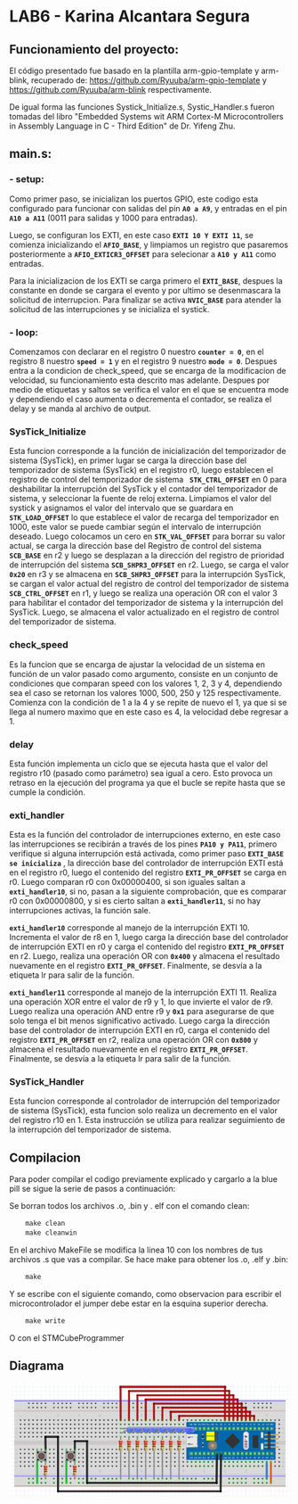 # LAB6 - Karina Alcantara Segura

## Funcionamiento del proyecto:

El código presentado fue basado en la plantilla arm-gpio-template y arm-blink, recuperado de: https://github.com/Ryuuba/arm-gpio-template y https://github.com/Ryuuba/arm-blink respectivamente.

De igual forma las funciones Systick_Initialize.s, Systic_Handler.s fueron tomadas del libro "Embedded Systems wit ARM Cortex-M Microcontrollers in Assembly Language in C - Third Edition" de Dr. Yifeng Zhu.

## main.s:

### - setup:

Como primer paso, se inicializan los puertos GPIO, este codigo esta configurado para funcionar con salidas del pin **`A0 a A9`**, y entradas en el pin **`A10 a A11`** (0011 para salidas y 1000 para entradas).

Luego, se configuran los EXTI, en este caso  **`EXTI 10 Y EXTI 11`**, se comienza inicializando el  **`AFIO_BASE`**, y limpiamos un registro que pasaremos posteriormente a **`AFIO_EXTICR3_OFFSET`** para selecionar a **`A10 y A11`** como entradas.

Para la inicializacion de los EXTI se carga primero el **`EXTI_BASE`**, despues la constante en donde se cargara el evento y por ultimo se desenmascara la solicitud de interrupcion. Para finalizar se activa **`NVIC_BASE`** para atender la solicitud de las interrupciones y se inicializa el systick.

### - loop:

Comenzamos con declarar en el registro 0 nuestro **`counter = 0`**, en el registro 8 nuestro **`speed = 1`** y en el registro 9 nuestro **`mode = 0`**.
Despues entra a la condicion de check_speed, que se encarga de la modificacion de velocidad, su funcionamiento esta descrito mas adelante.
Despues por medio de etiquetas y saltos se verifica el valor en el que se encuentra mode y dependiendo el caso aumenta o decrementa el contador, se realiza el delay y se manda al archivo de output.

 ### SysTick_Initialize

Esta funcion corresponde a la función de inicialización del temporizador de sistema (SysTick), en primer lugar se carga la dirección base del temporizador de sistema (SysTick) en el registro r0, luego establecen el registro de control del temporizador de sistema **` STK_CTRL_OFFSET`** en 0 para deshabilitar la interrupción del SysTick y el contador del temporizador de sistema, y seleccionar la fuente de reloj externa. Limpiamos el valor del systick y asignamos el valor del intervalo que se guardara en **`STK_LOAD_OFFSET`** lo que establece el valor de recarga del temporizador en 1000, este valor se puede cambiar según el intervalo de interrupción deseado. Luego colocamos un cero en **`STK_VAL_OFFSET`** para borrar su valor actual, se carga la dirección base del Registro de control del sistema **`SCB_BASE`** en r2 y luego se desplazan a la dirección del registro de prioridad de interrupción del sistema **`SCB_SHPR3_OFFSET`** en r2. Luego, se carga el valor **`0x20`** en r3 y se almacena en **`SCB_SHPR3_OFFSET`** para la interrupción SysTick, se cargan el valor actual del registro de control del temporizador de sistema **`SCB_CTRL_OFFSET`** en r1, y luego se realiza una operación OR con el valor 3 para habilitar el contador del temporizador de sistema y la interrupción del SysTick. Luego, se almacena el valor actualizado en el registro de control del temporizador de sistema.

 ### check_speed

Es la funcion que se encarga de ajustar la velocidad de un sistema en función de un valor pasado como argumento, consiste en un conjunto de condiciones que comparan speed con los valores 1, 2, 3 y 4, dependiendo sea el caso se retornan los valores 1000, 500, 250 y 125 respectivamente. Comienza con la condición de 1 a la 4 y se repite de nuevo el 1, ya que si se llega al numero maximo que en este caso es 4, la velocidad debe regresar a 1.

### delay

Esta función implementa un ciclo que se ejecuta hasta que el valor del registro r10 (pasado como parámetro) sea igual a cero. Esto provoca un retraso en la ejecución del programa ya que el bucle se repite hasta que se cumple la condición.

### exti_handler

Esta es la función del controlador de interrupciones externo, en este caso las interrupciones se recibirán a través de los pines **`PA10 y PA11`**, primero verifique si alguna interrupción está activada, como primer paso **` EXTI_BASE se inicializa `** , la dirección base del controlador de interrupción EXTI está en el registro r0, luego el contenido del registro **`EXTI_PR_OFFSET`** se carga en r0. Luego comparan r0 con 0x00000400, si son iguales saltan a **`exti_handler10`**, si no, pasan a la siguiente comprobación, que es comparar r0 con 0x00000800, y si es cierto saltan a **`exti_handler11`**, si no hay interrupciones activas, la función sale.

**`exti_handler10`** corresponde al manejo de la interrupción EXTI 10. Incrementa el valor de r8 en 1, luego carga la dirección base del controlador de interrupción EXTI en r0 y carga el contenido del registro **`EXTI_PR_OFFSET`** en r2. Luego, realiza una operación OR con **`0x400`** y almacena el resultado nuevamente en el registro **`EXTI_PR_OFFSET`**. Finalmente, se desvía a la etiqueta lr para salir de la función.

**`exti_handler11`**  corresponde al manejo de la interrupción EXTI 11. Realiza una operación XOR entre el valor de r9 y 1, lo que invierte el valor de r9. Luego realiza una operación AND entre r9 y **`0x1`** para asegurarse de que solo tenga el bit menos significativo activado. Luego carga la dirección base del controlador de interrupción EXTI en r0, carga el contenido del registro **`EXTI_PR_OFFSET`** en r2, realiza una operación OR con **`0x800`** y almacena el resultado nuevamente en el registro **`EXTI_PR_OFFSET`**. Finalmente, se desvía a la etiqueta lr para salir de la función.

### SysTick_Handler

Esta funcion corresponde al controlador de interrupción del temporizador de sistema (SysTick), esta funcion solo realiza un decremento en el valor del registro r10 en 1. Esta instrucción se utiliza para realizar seguimiento de la interrupción del temporizador de sistema.

## Compilacion

Para poder compilar el codigo previamente explicado y cargarlo a la blue pill se sigue la serie de pasos a continuación:

Se borran todos los archivos .o, .bin y . elf con el comando clean:

```nasm
    make clean
    make cleanwin
```

En el archivo MakeFile se modifica la linea 10 con los nombres de tus archivos .s que vas a compilar.
Se hace make para obtener los .o, .elf y .bin:

```nasm
    make 
```

Y se escribe con el siguiente comando, como observacion para escribir el microcontrolador el jumper debe estar en la esquina superior derecha.

```nasm
    make write
```

O con el STMCubeProgrammer

## Diagrama

![image](/CIRCUITO.png)
